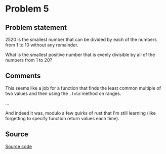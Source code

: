 # Problem 5

## Problem statement

2520 is the smallest number that can be divided by each of the numbers
from 1 to 10 without any remainder.

What is the smallest positive number that is evenly divisible by all
of the numbers from 1 to 20?

## Comments

This seems like a job for a function that finds the least common
multiple of two values and then using the `.fold` method on
ranges.

...

And indeed it was, modulo a few quirks of rust that I'm still learning
(like forgetting to specify function return values each time).


## Source

[Source code](https://github.com/fizbin/pe100challenge/blob/master{{page.url}}/src/main.rs)
